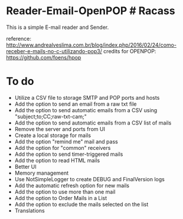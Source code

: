 # Reader-Email-OpenPOP # Racass #


This is a simple E-mail reader and Sender.

reference: http://www.andrealveslima.com.br/blog/index.php/2016/02/24/como-receber-e-mails-no-c-utilizando-pop3/
credits for OPENPOP: https://github.com/foens/hpop




# To do

* Utilize a CSV file to storage SMTP and POP ports and hosts
* Add the option to send an email from a raw txt file
* Add the option to send automatic emails from a CSV using "subject;to;CC;raw-txt-cam;"
* Add the option to send automatic emails from a CSV list of mails
* Remove the server and ports from UI
* Create a local storage for mails
* Add the option "remind me" mail and pass
* Add the option for "common" receivers
* Add the option to send timer-triggered mails
* Add the option to read HTML mails
* Better UI
* Memory management
* Use NotSimpleLogger to create DEBUG and FinalVersion logs
* Add the automatic refresh option for new mails
* Add the option to use more than one mail
* Add the option to Order Mails in a List 
* Add the option to exclude the mails selected on the list
* Translations
